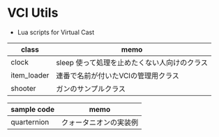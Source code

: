 # VCI Utils
* Lua scripts for Virtual Cast

|class|memo|
|-------|--------------------------------------------------|
| clock         | sleep 使って処理を止めたくない人向けのクラス |
| item_loader   | 連番で名前が付いたVCIの管理用クラス         |
| shooter       | ガンのサンプルクラス                       |

|sample code  |memo|
|-------------|-------------------------------------------|
| quarternion | クォータニオンの実装例 |